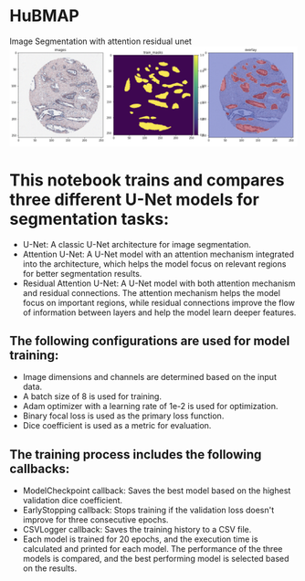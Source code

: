 # HuBMAP
Image Segmentation with attention residual unet
![Example image](./sample.png)

# This notebook trains and compares three different U-Net models for segmentation tasks:

- U-Net: A classic U-Net architecture for image segmentation.
- Attention U-Net: A U-Net model with an attention mechanism integrated into the architecture, which helps the model focus on relevant regions for better segmentation results.
- Residual Attention U-Net: A U-Net model with both attention mechanism and residual connections. The attention mechanism helps the model focus on important regions, while residual connections improve the flow of information between layers and help the model learn deeper features.
## The following configurations are used for model training:
- Image dimensions and channels are determined based on the input data.
- A batch size of 8 is used for training.
- Adam optimizer with a learning rate of 1e-2 is used for optimization.
- Binary focal loss is used as the primary loss function.
- Dice coefficient is used as a metric for evaluation.
## The training process includes the following callbacks:
- ModelCheckpoint callback: Saves the best model based on the highest validation dice coefficient.
- EarlyStopping callback: Stops training if the validation loss doesn't improve for three consecutive epochs.
- CSVLogger callback: Saves the training history to a CSV file.
- Each model is trained for 20 epochs, and the execution time is calculated and printed for each model. The performance of the three models is compared, and the best performing model is selected based on the results.
